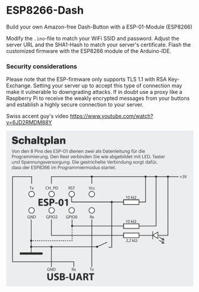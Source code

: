 # ESP8266-Dash
Build your own Amazon-free Dash-Button with a ESP-01-Module (ESP8266)

Modify the `.ino`-file to match your WiFi SSID and password. Adjust the server URL and the SHA1-Hash to match your server's certificate. Flash the customized firmware with the ESP8266 module of the Arduino-IDE.

### Security considerations
Please note that the ESP-firmware only supports TLS 1.1 with RSA Key-Exchange. Setting your server up to accept this type of connection may make it vulnerable to downgrading attacks. If in doubt use a proxy like a Raspberry Pi to receive the weakly encrypted messages from your buttons and establish a highly secure connection to your server.


Swiss accent guy's video
https://www.youtube.com/watch?v=6JD2RMDM88Y

![Original Circuit](https://github.com/enishoca/ESP8266-Dash/raw/master/Schaltplan2_mtk_IG.jpg)

